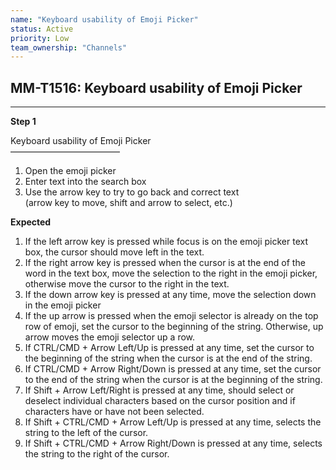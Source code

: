 ```yaml
---
name: "Keyboard usability of Emoji Picker"
status: Active
priority: Low
team_ownership: "Channels"
---
```


## MM-T1516: Keyboard usability of Emoji Picker

---

**Step 1**

Keyboard usability of Emoji Picker\
–––––––––––––––––––––––––

1. Open the emoji picker
2. Enter text into the search box
3. Use the arrow key to try to go back and correct text\
   (arrow key to move, shift and arrow to select, etc.)

**Expected**

1. If the left arrow key is pressed while focus is on the emoji picker text box, the cursor should move left in the text.
2. If the right arrow key is pressed when the cursor is at the end of the word in the text box, move the selection to the right in the emoji picker, otherwise move the cursor to the right in the text.
3. If the down arrow key is pressed at any time, move the selection down in the emoji picker
4. If the up arrow is pressed when the emoji selector is already on the top row of emoji, set the cursor to the beginning of the string. Otherwise, up arrow moves the emoji selector up a row.
5. If CTRL/CMD + Arrow Left/Up is pressed at any time, set the cursor to the beginning of the string when the cursor is at the end of the string.
6. If CTRL/CMD + Arrow Right/Down is pressed at any time, set the cursor to the end of the string when the cursor is at the beginning of the string.
7. If Shift + Arrow Left/Right is pressed at any time, should select or deselect individual characters based on the cursor position and if characters have or have not been selected.
8. If Shift + CTRL/CMD + Arrow Left/Up is pressed at any time, selects the string to the left of the cursor.
9. If Shift + CTRL/CMD + Arrow Right/Down is pressed at any time, selects the string to the right of the cursor.
